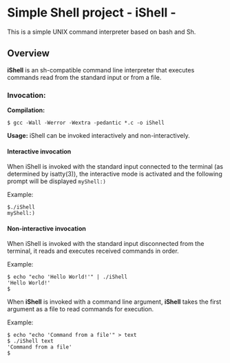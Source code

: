 # Simple Shell project - iShell -

This is a simple UNIX command interpreter based on bash and Sh.

## Overview

**iShell** is an sh-compatible command line interpreter that executes commands read from the standard input or from a file.

### Invocation:

**Compilation:**
```
$ gcc -Wall -Werror -Wextra -pedantic *.c -o iShell
```

**Usage:**
iShell can be invoked interactively and non-interactively.

#### Interactive invocation

When iShell is invoked with the standard input connected to the terminal (as determined by isatty(3)), the interactive mode is activated and the following prompt will be displayed ``myShell:)``

Example:
```
$./iShell
myShell:)
```
#### Non-interactive invocation

When iShell is invoked with the standard input disconnected from the terminal, it reads and executes received commands in order.

Example:
```
$ echo "echo 'Hello World!'" | ./iShell
'Hello World!'
$
```

When **iShell** is invoked with a command line argument, **iShell** takes the first argument as a file to read commands for execution.

Example:

```
$ echo "echo 'Command from a file'" > text
$ ./iShell text
'Command from a file'
$
```
